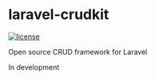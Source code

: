 # laravel-crudkit
[![license](https://img.shields.io/github/license/mashape/apistatus.svg)](https://github.com/markpurser/laravel-crudkit/blob/master/LICENSE)

Open source CRUD framework for Laravel

In development
